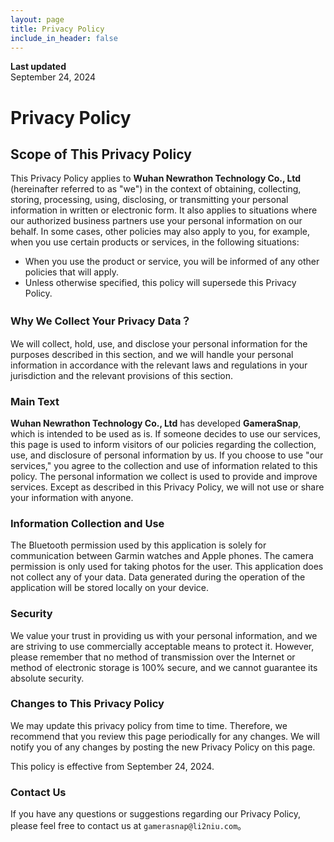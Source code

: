 ```yaml
---
layout: page
title: Privacy Policy
include_in_header: false
---
```


**Last updated**  
September 24, 2024

# Privacy Policy

## Scope of This Privacy Policy

This Privacy Policy applies to **Wuhan Newrathon Technology Co., Ltd** (hereinafter referred to as "we") in the context of obtaining, collecting, storing, processing, using, disclosing, or transmitting your personal information in written or electronic form. It also applies to situations where our authorized business partners use your personal information on our behalf. In some cases, other policies may also apply to you, for example, when you use certain products or services, in the following situations:

- When you use the product or service, you will be informed of any other policies that will apply.
- Unless otherwise specified, this policy will supersede this Privacy Policy.

### Why We Collect Your Privacy Data？

We will collect, hold, use, and disclose your personal information for the purposes described in this section, and we will handle your personal information in accordance with the relevant laws and regulations in your jurisdiction and the relevant provisions of this section.

### Main Text

**Wuhan Newrathon Technology Co., Ltd** has developed **GameraSnap**, which is intended to be used as is. If someone decides to use our services, this page is used to inform visitors of our policies regarding the collection, use, and disclosure of personal information by us. If you choose to use "our services," you agree to the collection and use of information related to this policy. The personal information we collect is used to provide and improve services. Except as described in this Privacy Policy, we will not use or share your information with anyone.

### Information Collection and Use

The Bluetooth permission used by this application is solely for communication between Garmin watches and Apple phones. The camera permission is only used for taking photos for the user. This application does not collect any of your data. Data generated during the operation of the application will be stored locally on your device.

### Security

We value your trust in providing us with your personal information, and we are striving to use commercially acceptable means to protect it. However, please remember that no method of transmission over the Internet or method of electronic storage is 100% secure, and we cannot guarantee its absolute security.

### Changes to This Privacy Policy

We may update this privacy policy from time to time. Therefore, we recommend that you review this page periodically for any changes. We will notify you of any changes by posting the new Privacy Policy on this page.

This policy is effective from September 24, 2024.

### Contact Us

If you have any questions or suggestions regarding our Privacy Policy, please feel free to contact us at `gamerasnap@li2niu.com`。
